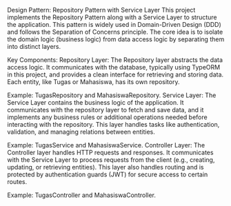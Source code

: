 Design Pattern: Repository Pattern with Service Layer
This project implements the Repository Pattern along with a Service Layer to structure the application. This pattern is widely used in Domain-Driven Design (DDD) and follows the Separation of Concerns principle. The core idea is to isolate the domain logic (business logic) from data access logic by separating them into distinct layers.

Key Components:
Repository Layer:
The Repository layer abstracts the data access logic. It communicates with the database, typically using TypeORM in this project, and provides a clean interface for retrieving and storing data. Each entity, like Tugas or Mahasiswa, has its own repository.

Example: TugasRepository and MahasiswaRepository.
Service Layer:
The Service Layer contains the business logic of the application. It communicates with the repository layer to fetch and save data, and it implements any business rules or additional operations needed before interacting with the repository. This layer handles tasks like authentication, validation, and managing relations between entities.

Example: TugasService and MahasiswaService.
Controller Layer:
The Controller layer handles HTTP requests and responses. It communicates with the Service Layer to process requests from the client (e.g., creating, updating, or retrieving entities). This layer also handles routing and is protected by authentication guards (JWT) for secure access to certain routes.

Example: TugasController and MahasiswaController.